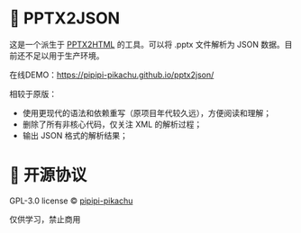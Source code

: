 # 🎨 PPTX2JSON
这是一个派生于 [PPTX2HTML](https://github.com/g21589/PPTX2HTML) 的工具。可以将 .pptx 文件解析为 JSON 数据。目前还不足以用于生产环境。

在线DEMO：https://pipipi-pikachu.github.io/pptx2json/

相较于原版：
- 使用更现代的语法和依赖重写（原项目年代较久远），方便阅读和理解；
- 删除了所有非核心代码，仅关注 XML 的解析过程；
- 输出 JSON 格式的解析结果；

# 📄 开源协议
GPL-3.0 license © [pipipi-pikachu](https://github.com/pipipi-pikachu)

仅供学习，禁止商用